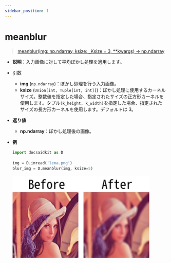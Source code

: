 ```yaml
---
sidebar_position: 1
---
```


# meanblur

> [meanblur(img: np.ndarray, ksize: \_Ksize = 3, \*\*kwargs) -> np.ndarray](https://github.com/DocsaidLab/DocsaidKit/blob/012540eebaebb2718987dd3ec0f7dcf40f403caa/docsaidkit/vision/functionals.py#L33)

- **説明**：入力画像に対して平均ぼかし処理を適用します。

- 引数

  - **img** (`np.ndarray`)：ぼかし処理を行う入力画像。
  - **ksize** (`Union[int, Tuple[int, int]]`)：ぼかし処理に使用するカーネルサイズ。整数値を指定した場合、指定されたサイズの正方形カーネルを使用します。タプル`(k_height, k_width)`を指定した場合、指定されたサイズの長方形カーネルを使用します。デフォルトは 3。

- **返り値**

  - **np.ndarray**：ぼかし処理後の画像。

- **例**

  ```python
  import docsaidkit as D

  img = D.imread('lena.png')
  blur_img = D.meanblur(img, ksize=5)
  ```

  ![meanblur](./resource/test_meanblur.jpg)
